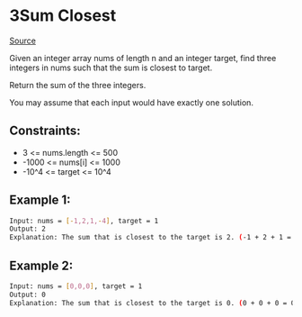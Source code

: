# 3Sum Closest
[Source](https://leetcode.com/problems/3sum-closest/)

Given an integer array nums of length n and an integer target, find three integers in nums such that the sum is closest to target.

Return the sum of the three integers.

You may assume that each input would have exactly one solution.

## Constraints:

 - 3 <= nums.length <= 500
 - -1000 <= nums[i] <= 1000
 - -10^4 <= target <= 10^4

## Example 1:
```sh
Input: nums = [-1,2,1,-4], target = 1
Output: 2
Explanation: The sum that is closest to the target is 2. (-1 + 2 + 1 = 2).
```

## Example 2:
```sh
Input: nums = [0,0,0], target = 1
Output: 0
Explanation: The sum that is closest to the target is 0. (0 + 0 + 0 = 0).
```